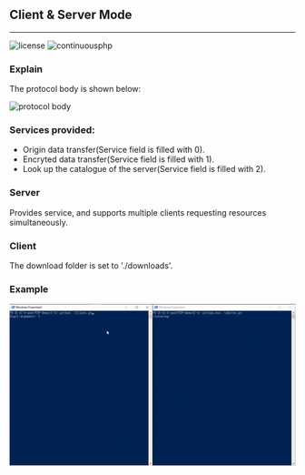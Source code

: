## Client & Server Mode
-------------
![license](https://img.shields.io/github/license/mashape/apistatus.svg) ![continuousphp](https://img.shields.io/continuousphp/git-hub/doctrine/dbal/master.svg)

### Explain
The protocol body is shown below:

![protocol body](https://github.com/Leo-xh/C-S-and-P2P-demo/blob/master/imgs/Message.PNG)


### Services provided:
+ Origin data transfer(Service field is filled with 0).
+ Encryted data transfer(Service field is filled with 1).
+ Look up the catalogue of the server(Service field is filled with 2).

### Server
Provides service, and supports multiple clients requesting resources simultaneously.

### Client
The download folder is set to './downloads'.

### Example
![Example](https://github.com/Leo-xh/C-S-and-P2P-demo/blob/master/imgs/example.gif)
